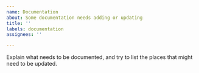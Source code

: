 ```yaml
---
name: Documentation
about: Some documentation needs adding or updating
title: ''
labels: documentation
assignees: ''

---
```


Explain what needs to be documented, and try to list the places that might need to be updated.

